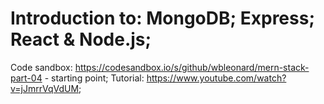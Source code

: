 # Introduction to: MongoDB; Express; React & Node.js;

Code sandbox: https://codesandbox.io/s/github/wbleonard/mern-stack-part-04 - starting point;
Tutorial: https://www.youtube.com/watch?v=jJmrrVqVdUM;


